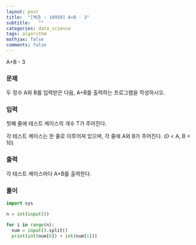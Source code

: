 ```yaml
---
layout: post
title:  "[백준 : 10950] A+B - 3"
subtitle:   ""
categories: data_science
tags: algorithm
mathjax: false
comments: false
---
```


A+B - 3

### 문제

두 정수 A와 B를 입력받은 다음, A+B를 출력하는 프로그램을 작성하시오.

### 입력

첫째 줄에 테스트 케이스의 개수 T가 주어진다.

각 테스트 케이스는 한 줄로 이루어져 있으며, 각 줄에 A와 B가 주어진다. (0 < A, B < 10)

### 출력

각 테스트 케이스마다 A+B를 출력한다.

### 풀이

```python
import sys

n = int(input())

for i in range(n):
  num = input().split()
  print(int(num[0]) + int(num[1]))

```